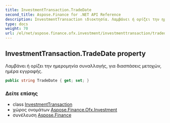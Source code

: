 ```yaml
---
title: InvestmentTransaction.TradeDate
second_title: Aspose.Finance for .NET API Reference
description: InvestmentTransaction ιδιοκτησία. Λαμβάνει ή ορίζει την ημερομηνία συναλλαγής για διασπάσεις μετοχών ημέρα εγγραφής.
type: docs
weight: 70
url: /el/net/aspose.finance.ofx.investment/investmenttransaction/tradedate/
---
```

## InvestmentTransaction.TradeDate property

Λαμβάνει ή ορίζει την ημερομηνία συναλλαγής, για διασπάσεις μετοχών, ημέρα εγγραφής.

```csharp
public string TradeDate { get; set; }
```

### Δείτε επίσης

* class [InvestmentTransaction](../)
* χώρος ονομάτων [Aspose.Finance.Ofx.Investment](../../investmenttransaction/)
* συνέλευση [Aspose.Finance](../../../)


